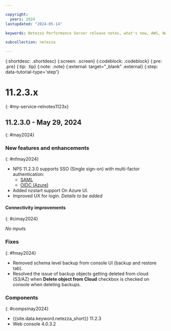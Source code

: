 ```yaml
---

copyright:
  years: 2024
lastupdated: "2024-05-14"

keywords: Netezza Performance Server release notes, what's new, AWS, Netezza on AWS

subcollection: netezza

---
```


{:shortdesc: .shortdesc}
{:screen: .screen}
{:codeblock: .codeblock}
{:pre: .pre}
{:tip: .tip}
{:note: .note}
{:external: target="_blank" .external}
{:step: data-tutorial-type='step'}

# 11.2.3.x
{: #my-service-relnotes1123x}

## 11.2.3.0 - May 29, 2024
{: #may2024}

### New features and enhancements
{: #nfmay2024}

- NPS 11.2.3.0 supports SSO (Single sign-on) with multi-factor authentication:
    - [SAML](/docs/netezza?topic=netezza-samliamauth)
    - [OIDC (Azure)](/docs/netezza?topic=netezza-oidciamauth)
- Added nzstart support On Azure UI.
- Improved UX for login. *Details to be added*

#### Connectivity improvements
{: #cimay2024}

*No inputs.*

### Fixes
{: #fmay2024}

- Removed schema level backup from console UI (backup and restore tab).
- Resolved the issue of backup objects getting deleted from cloud (S3/AZ) when **Delete object from Cloud** checkbox is checked on console when deleting backups.

### Components
{: #compsmay2024}

- {{site.data.keyword.netezza_short}} 11.2.3
- Web console 4.0.3.2

